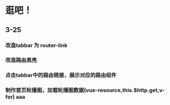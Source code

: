 # 逛吧！

## 3-25
### 改造tabbar 为 router-link
### 改造路由高亮
### 点击tabbar中的路由链接，展示对应的路由组件
### 制作首页轮播图，加载轮播图数据(vue-resource,this.$http.get,v-for) aaa
